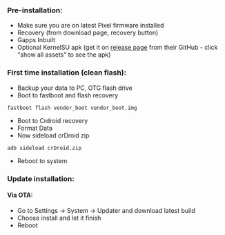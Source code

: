 ### Pre-installation:

* Make sure you are on latest Pixel firmware installed
* Recovery (from download page, recovery button)
* Gapps Inbuilt
* Optional KernelSU apk (get it on [release page](https://github.com/tiann/KernelSU/releases) from their GitHub - click "show all assets" to see the apk)


### First time installation (clean flash):
* Backup your data to PC, OTG flash drive
* Boot to fastboot and flash recovery

```
fastboot flash vendor_boot vendor_boot.img
```
* Boot to Crdroid recovery
* Format Data
* Now sideload crDroid zip

```
adb sideload crDroid.zip
```
* Reboot to system

### Update installation:
#### Via OTA:
* Go to Settings -> System -> Updater and download latest build
* Choose install and let it finish
* Reboot
